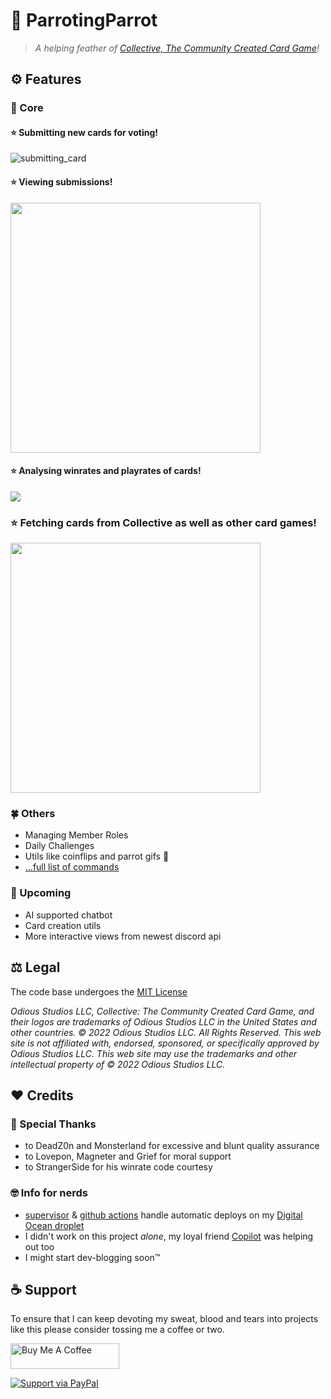 # 🦜 ParrotingParrot

>_A helping feather of [Collective, The Community Created Card Game](https://www.collective.gg/)!_

## :gear: Features

### 🥇 Core

#### ⭐ Submitting new cards for voting!

<!-- used ScreenToGif for capturing this  -->
![submitting_card](https://user-images.githubusercontent.com/44639352/204095168-5606cc74-2ace-4fde-a3fb-03aa35af247e.gif)

#### ⭐ Viewing submissions!

<img src="https://i.imgur.com/XkUDM96.png" width=400/>

#### ⭐ Analysing winrates and playrates of cards!

<img src="https://i.imgur.com/IHruxhG.png" />

### ⭐ Fetching cards from Collective as well as other card games!

<img src="https://i.imgur.com/nrA7WDy.png" width=400 />

### 🍀 Others

* Managing Member Roles
* Daily Challenges
* Utils like coinflips and parrot gifs 🦜
* [...full list of commands](COMMAND_LIST.md)

### 🚀 Upcoming

* AI supported chatbot
* Card creation utils
* More interactive views from newest discord api

## ⚖️ Legal

The code base undergoes the [MIT License](https://github.com/sebakocz/collective-deck-codes/blob/main/LICENCE.md)

_Odious Studios LLC, Collective: The Community Created Card Game, and their logos are trademarks of Odious Studios LLC in the United States and other countries. © 2022 Odious Studios LLC. All Rights Reserved. This web site is not affiliated with, endorsed, sponsored, or specifically approved by Odious Studios LLC. This web site may use the trademarks and other intellectual property of © 2022 Odious Studios LLC._

## :heart: Credits

### 👏 Special Thanks

* to DeadZ0n and Monsterland for excessive and blunt quality assurance
* to Lovepon, Magneter and Grief for moral support
* to StrangerSide for his winrate code courtesy

### 🤓 Info for nerds

* [supervisor](http://supervisord.org/) & [github actions](https://github.com/features/actions) handle automatic deploys on my [Digital Ocean droplet](https://www.digitalocean.com/products/droplets)
* I didn't work on this project _alone_, my loyal friend [Copilot](https://github.com/features/copilot) was helping out too
* I might start dev-blogging soon™

## :coffee: Support

To ensure that I can keep devoting my sweat, blood and tears into projects like this please consider tossing me a coffee or two.
 
<a href="https://www.buymeacoffee.com/sevas" target="_blank"><img src="https://cdn.buymeacoffee.com/buttons/default-orange.png" alt="Buy Me A Coffee" height="41" width="174"></a>

[![Support via PayPal](https://cdn.rawgit.com/twolfson/paypal-github-button/1.0.0/dist/button.svg)](https://www.paypal.me/sebascripts/)
